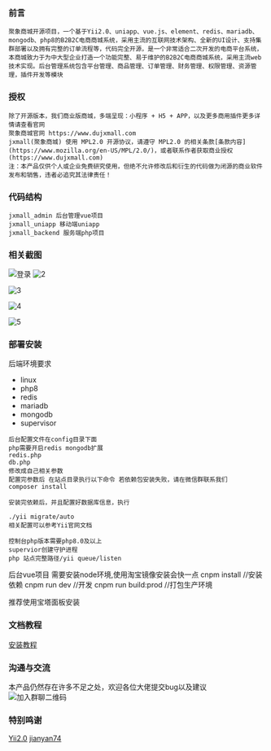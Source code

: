 
### 前言


    聚象商城开源项目，一个基于Yii2.0、uniapp、vue.js、element、redis、mariadb、mongodb、php8的B2B2C电商商城系统，采用主流的互联网技术架构、全新的UI设计、支持集群部署以及拥有完整的订单流程等，代码完全开源，是一个非常适合二次开发的电商平台系统，本商城致力于为中大型企业打造一个功能完整、易于维护的B2B2C电商商城系统，采用主流web技术实现。后台管理系统包含平台管理、商品管理、订单管理、财务管理、权限管理、资源管理，插件开发等模块

### 授权

    除了开源版本，我们商业版商城，多端呈现：小程序 + H5 + APP，以及更多商用插件更多详情请查看官网
    聚象商城官网 https://www.dujxmall.com
    jxmall(聚象商城) 使用 MPL2.0 开源协议，请遵守 MPL2.0 的相关条款[条款内容](https://www.mozilla.org/en-US/MPL/2.0/)，或者联系作者获取商业授权(https://www.dujxmall.com)
    注：本产品仅供个人或企业免费研究使用，但绝不允许修改后和衍生的代码做为闭源的商业软件发布和销售，违者必追究其法律责任！
    
### 代码结构

    jxmall_admin 后台管理vue项目
    jxmall_uniapp 移动端uniapp
    jxmall_backend 服务端php项目
    
### 相关截图
![登录](https://gitee.com/dujxmall/jxmall/raw/main/files/1.png)
![2](https://gitee.com/dujxmall/jxmall/raw/main/files/2.png)

![3](https://gitee.com/dujxmall/jxmall/raw/main/files/3.png)

![4](https://gitee.com/dujxmall/jxmall/raw/main/files/4.png)

![5](https://gitee.com/dujxmall/jxmall/raw/main/files/5.png)


### 部署安装

后端环境要求
* linux
* php8
* redis
* mariadb
* mongodb
* supervisor
```
后台配置文件在config目录下面
php需要开启redis mongodb扩展
redis.php 
db.php
修改成自己相关参数
配置完参数后 在站点目录执行以下命令 若依赖包安装失败，请在微信群联系我们
composer install

安装完依赖后，并且配置好数据库信息，执行 

./yii migrate/auto
相关配置可以参考Yii官网文档

控制台php版本需要php8.0及以上
supervior创建守护进程
php 站点完整路径/yii queue/listen
```


后台vue项目
需要安装node环境,使用淘宝镜像安装会快一点
cnpm install //安装依赖
cnpm run dev //开发
cnpm run build:prod //打包生产环境


推荐使用宝塔面板安装

### 文档教程
[安装教程](http://www.dujxmall.com/)

### 沟通与交流
本产品仍然存在许多不足之处，欢迎各位大佬提交bug以及建议
![加入群聊二维码](https://gitee.com/dujxmall/jxmall/raw/main/files/wxqrcode.png)

### 特别鸣谢

[Yii2.0](https://github.com/yiisoft/yii2)
[jianyan74](https://github.com/jianyan74/yii2-easy-wechat.git)


